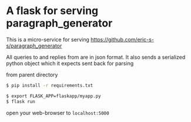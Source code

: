# A flask for serving paragraph_generator

This is a micro-service for serving <https://github.com/eric-s-s/paragraph_generator>

All queries to and replies from are in json format. It also
sends a serialized python object which it expects sent back
for parsing


from parent directory
```bash
$ pip install -r requirements.txt
```
```bash
$ export FLASK_APP=flaskapp/myapp.py
$ flask run
```

open your web-browser to `localhost:5000`


